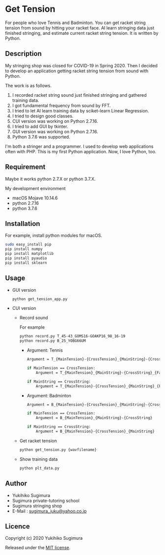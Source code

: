 # Get Tension

For people who love Tennis and Badminton.
You can get racket string tension from sound by hitting your racket face.
AI learn stringing data just finished stringing, and estimate current racket string tension.
It is written by Python.

## Description

My stringing shop was closed for COVID-19 in Spring 2020.
Then I decided to develop an application getting racket string tension from sound with Python.

The work is as follows.

1. I recorded racket string sound just finished stringing and gathered training data.
1. I got fundamental frequency from sound by FFT.
1. I tried to let AI learn training data by sciket-learn Linear Regression.
1. I tried to design good classes.
1. CUI version was working on Python 2.7.16.
1. I tried to add GUI by tkinter.
1. GUI version was working on Python 2.7.16.
1. Python 3.7.6 was supported.

I\'m both a stringer and a programmer.
I used to develop web applications often with PHP.
This is my first Python application.
Now, I love Python, too.

## Requirement

Maybe it works python 2.7.X or python 3.7.X.


My development environment

* macOS Mojave 10.14.6
* python 2.7.16
* python 3.7.6

## Installation

For example, install python modules for macOS.

```bash
sudo easy_install pip
pip install numpy
pip install matplotlib
pip install pyaudio
pip install sklearn
```

## Usage

- GUI version

    ```bash
    python get_tension_app.py
    ```

- CUI version

    - Record sound

        For example

        ```bash
        python record.py T_45-43_GOMS16-GOAKP16_98_16-19
        python record.py B_25_YOBG66UM
        ```

        - Argument: Tennis

            ```bash
            Argument = T_{MainTension}-{CrossTension}_{MainString}-{CrossString}_{FaceSize}_{MainStringNumber}-{CrossStringNumber}

            if MainTension == CrossTension:
                Argument = T_{MainTension}_{MainString}-{CrossString}_{FaceSize}_{MainStringNumber}-{CrossStringNumber}

            if MainString == CrossString:
                Argument = T_{MainTension}-{CrossTension}_{MainString}_{FaceSize}_{MainStringNumber}-{CrossStringNumber}
            ```

        - Argument: Badminton

            ```bash
            Argument = B_{MainTension}-{CrossTension}_{MainString}-{CrossString}

            if MainTension == CrossTension:
                Argument = B_{MainTension}_{MainString}-{CrossString}
            
            if MainString == CrossString:
                Argument = B_{MainTension}-{CrossTension}_{MainString}
            ```

    - Get racket tension

        ```bash
        python get_tension.py {wavfilename}
        ```

    - Show training data

        ```bash
        python plt_data.py
        ```

## Author

* Yukihiko Sugimura
* Sugimura private-tutoring school
* Sugimura stringing shop
* E-Mail : sugimura_juku@yahoo.co.jp

## Licence

Copyright (c) 2020 Yukihiko Sugimura

Released under the [MIT license](https://opensource.org/licenses/mit-license.php).
